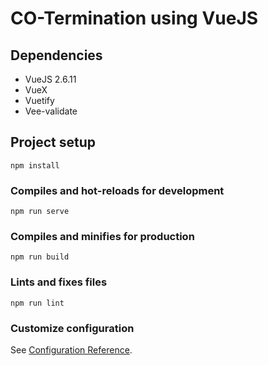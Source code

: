 # CO-Termination using VueJS
## Dependencies
+ VueJS 2.6.11
+ VueX
+ Vuetify
+ Vee-validate

## Project setup
```
npm install
```

### Compiles and hot-reloads for development
```
npm run serve
```

### Compiles and minifies for production
```
npm run build
```

### Lints and fixes files
```
npm run lint
```

### Customize configuration
See [Configuration Reference](https://cli.vuejs.org/config/).
